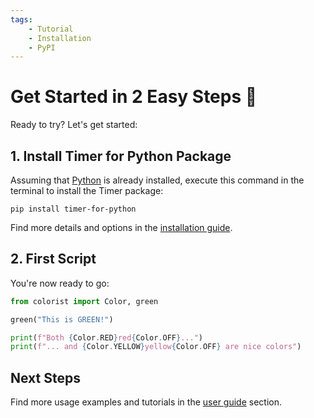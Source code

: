 ```yaml
---
tags:
    - Tutorial
    - Installation
    - PyPI
---
```


# Get Started in 2 Easy Steps 🚀
Ready to try? Let's get started:

## 1. Install Timer for Python Package
Assuming that [Python](https://www.python.org/) is already installed, execute this command in the terminal to install the Timer package:

```shell title=""
pip install timer-for-python
```

Find more details and options in the [installation guide](installation.md).

## 2. First Script
You're now ready to go:

```python
from colorist import Color, green

green("This is GREEN!")

print(f"Both {Color.RED}red{Color.OFF}...")
print(f"... and {Color.YELLOW}yellow{Color.OFF} are nice colors")
```

## Next Steps
Find more usage examples and tutorials in the [user guide](../user-guide/index.md) section.
